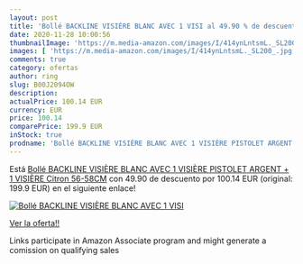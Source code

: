```yaml
---
layout: post
title: 'Bollé BACKLINE VISIÈRE BLANC AVEC 1 VISI al 49.90 % de descuento'
date: 2020-11-28 10:00:56
thumbnailImage: 'https://m.media-amazon.com/images/I/414ynLntsmL._SL200_.jpg'
images: [ 'https://m.media-amazon.com/images/I/414ynLntsmL._SL200_.jpg' ]
comments: true
category: ofertas
author: ring
slug: B00J2094OW
description:
actualPrice: 100.14 EUR
currency: EUR
price: 100.14
comparePrice: 199.9 EUR
inStock: true
prodname: 'Bollé BACKLINE VISIÈRE BLANC AVEC 1 VISIÈRE PISTOLET ARGENT + 1 VISIÈRE Citron 56-58CM'
---
```


Está [Bollé BACKLINE VISIÈRE BLANC AVEC 1 VISIÈRE PISTOLET ARGENT + 1 VISIÈRE Citron 56-58CM](https://www.amazon.fr/dp/B00J2094OW/?tag=tolees0d-21) con 49.90 de descuento por 100.14 EUR (original: 199.9 EUR) en el siguiente enlace!

[![Bollé BACKLINE VISIÈRE BLANC AVEC 1 VISI](https://m.media-amazon.com/images/I/414ynLntsmL._SL200_.jpg)](https://www.amazon.fr/dp/B00J2094OW/?tag=tolees0d-21)

[Ver la oferta!!](https://www.amazon.fr/dp/B00J2094OW/?tag=tolees0d-21)

Links participate in Amazon Associate program and might generate a comission on qualifying sales


